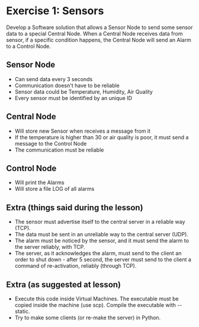 # Exercise 1: Sensors
Develop a Software solution that allows a Sensor Node to send some sensor data to a special Central Node. 
When a Central Node receives data from sensor, if a specific condition happens, the Central Node will send an Alarm to a Control Node.

## Sensor Node
* Can send data every 3 seconds
* Communication doesn't have to be reliable
* Sensor data could be Temperature, Humidity, Air Quality
* Every sensor must be identified by an unique ID

## Central Node
* Will store new Sensor when receives a message from it
* If the temperature is higher than 30 or air quality is poor, it must send a message to the Control Node
* The communication must be reliable

## Control Node
* Will print the Alarms
* Will store a file LOG of all alarms

## Extra (things said during the lesson)
* The sensor must advertise itself to the central server in a reliable way (TCP).
* The data must be sent in an unreliable way to the central server (UDP).
* The alarm must be noticed by the sensor, and it must send the alarm to the server reliably, with TCP.
* The server, as it acknowledges the alarm, must send to the client an order to shut down - after 5 second, the server must send to the client a command of re-activation, reliably (through TCP). 

## Extra (as suggested at lesson)
* Execute this code inside Virtual Machines. The executable must be copied inside the machine (use scp). Compile the executable with --static.
* Try to make some clients (or re-make the server) in Python. 
